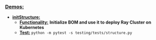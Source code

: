 ### [Demos:](../demos)
* **[initStructure:](../demos/initStructure.md)** 
  * **[Functionality:](../testing/features/initStructure.py)** **Initialize BOM and use it to deploy Ray Cluster on Kubernetes**
  * **[Test:](../testing/tests/structure.py)** `python -m pytest -s testing/tests/structure.py`